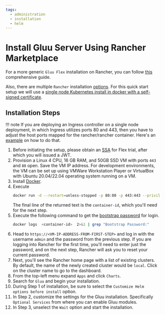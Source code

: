 ```yaml
---
tags:
  - administration
  - installation
  - helm
---
```


# Install Gluu Server Using Rancher Marketplace

For a more generic `Gluu Flex` installation on Rancher, you can follow [this](https://docs.gluu.org/vreplace-flex-version/admin/recipes/getting-started-rancher/) comprehensive guide.

Also, there are multiple `Rancher` installation [options](https://ranchermanager.docs.rancher.com/getting-started/installation-and-upgrade#overview-of-installation-options). For this quick start setup we will use a [single node Kubernetes install in docker with a self-signed certificate](https://ranchermanager.docs.rancher.com/pages-for-subheaders/rancher-on-a-single-node-with-docker).
    

## Installation Steps
!!! note
    If you are deploying an Ingress controller on a single node deployment, in which Ingress utilizes ports 80 and 443, then you have to adjust the host ports mapped for the rancher/rancher container. 
    Here's an [example](https://ranchermanager.docs.rancher.com/reference-guides/single-node-rancher-in-docker/advanced-options#running-rancherrancher-and-rancherrancher-agent-on-the-same-node) on how to do that. 

1. Before initiating the setup, please obtain an [SSA](https://docs.gluu.org/vreplace-flex-version/install/agama/prerequisites/#obtaining-an-ssa) for Flex trial, after which you will issued a JWT.
2. Provision a Linux 4 CPU, 16 GB RAM, and 50GB SSD VM with ports `443` and `80` open. Save the VM IP address. For development environments, the VM can be set up using VMWare Workstation Player or VirtualBox with Ubuntu 20.04/22.04 operating system running on a VM.
3. Install [Docker](https://docs.docker.com/engine/install/).
4. Execute
    ```bash
    docker run -d --restart=unless-stopped -p 80:80 -p 443:443 --privileged rancher/rancher:latest
    ```
   The final line of the returned text is the `container-id`, which you'll need for the next step.
5. Execute the following command to get the [bootstrap password](https://ranchermanager.docs.rancher.com/getting-started/installation-and-upgrade/resources/bootstrap-password#specifying-the-bootstrap-password-in-docker-installs) for login.
    ```bash
    docker logs  <container-id>  2>&1 | grep "Bootstrap Password:"
    ```
6. Head to `https://<VM-IP-ADDRESS-FROM-FIRST-STEP>` and log in with the username `admin` and the password from the previous step. If you are logging into Rancher for the first time, you'll need to enter just the password, and on the next step, Rancher will ask you to reset your current password.
7. Next, you'll see the Rancher home page with a list of existing clusters. By default, the name of the newly created cluster would be `local`. Click on the cluster name to go to the dashboard.
8. From the top-left menu expand `Apps` and click `Charts`.
9. Search for `Gluu` and begin your installation.
10. During Step 1 of installation, be sure to select the `Customize Helm options before install` option.
11. In Step 2, customize the settings for the Gluu installation. Specifically `Optional Services` from where you can enable Gluu modules.
12. In Step 3, unselect the `Wait` option and start the installation.

